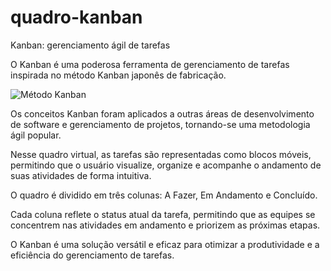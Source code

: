 # quadro-kanban
Kanban: gerenciamento ágil de tarefas

O Kanban é uma poderosa ferramenta de gerenciamento de tarefas inspirada no método Kanban japonês de fabricação. 

![Método Kanban](https://github.com/Adriano-Pina/quadro-kanban/assets/98466588/d0f17724-e448-4bfe-af97-71ab2935cefd)

Os conceitos Kanban foram aplicados a outras áreas de desenvolvimento de software e gerenciamento de projetos, tornando-se uma metodologia ágil popular.

Nesse quadro virtual, as tarefas são representadas como blocos móveis, permitindo que o usuário visualize, organize e acompanhe o andamento de suas atividades de forma intuitiva. 

O quadro é dividido em três colunas: A Fazer, Em Andamento e Concluído. 

Cada coluna reflete o status atual da tarefa, permitindo que as equipes se concentrem nas atividades em andamento e priorizem as próximas etapas.

O Kanban é uma solução versátil e eficaz para otimizar a produtividade e a eficiência do gerenciamento de tarefas.
